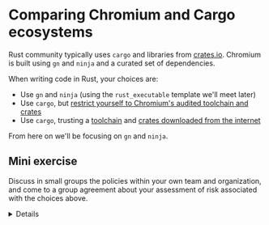 # Comparing Chromium and Cargo ecosystems

Rust community typically uses `cargo` and libraries from [crates.io][2].
Chromium is built using `gn` and `ninja` and a curated set of dependencies.

When writing code in Rust, your choices are:

* Use `gn` and `ninja` (using the `rust_executable` template we'll meet
  later)
* Use `cargo`, but [restrict yourself to Chromium's audited toolchain and crates][0]
* Use `cargo`, trusting a [toolchain][1] and [crates downloaded from the internet][2]

From here on we'll be focusing on `gn` and `ninja`.

## Mini exercise

Discuss in small groups the policies within your own team and
organization, and come to a group agreement about your assessment
of risk associated with the choices above.

<details>

Assuming folks taking the course are physically together, ask them to discuss
in small groups of 3-4 people. Then, ask each table whether they've come
to a consensus on the level of risk.

Later in the course, we'll be running an actual `cargo`-based tool, `gnrt`.
(`gnrt` uses Chromium's copy of `cargo` and `rustc`, but depends on third-party
libraries downloaded from the internet, although `run_gnrt.py` asks `cargo` that
only `--locked` contents are allowed via `Cargo.lock`.)

Depending on the discussion, consider also mentioning the points below:

* Talk about the cultural differences between the `cargo` world and the Chromium
  world. Point out that one reason for adopting Rust in Chromium is to tap into
  the rich, vibrant ecosystem of third-party Rust crates.
* Talk about different risk profiles of code of the Chromium browser, Chromium
  tests and tools, and other projects.  Point out that command like tools
  authored in Rust are increasingly popular across the industry --- Rust tools
  are quicker, more robust, and more ergonomic to author.
* Talk about different trust levels that one may associate with the Rust
  compiler, Rust tools (e.g. `rustup`, `cargo`), third-party tools (e.g. `cargo
  audit`), and third-party libraries (e.g. crates.io libraries with different
  popularity levels).  Point out that `rustc`, `rustup`, and `cargo` are all
  developed under the same github organization and ask if this is a valid
  argument for putting similar trust in all of these tools.
* Talk about technical differences between `gn`/`ninja` vs `cargo`:
    - Hermetic builds (e.g. using Chromium-provided `rustc` and standard library)
    - Explicitly declaring all sources, inputs, dependencies, etc.
    - Support for multiple languages (C++, Java, Rust, etc.) vs single language

</details>

[0]: https://chromium.googlesource.com/chromium/src/+/refs/heads/main/docs/rust.md#Using-cargo
[1]: https://rustup.rs/
[2]: https://crates.io/
